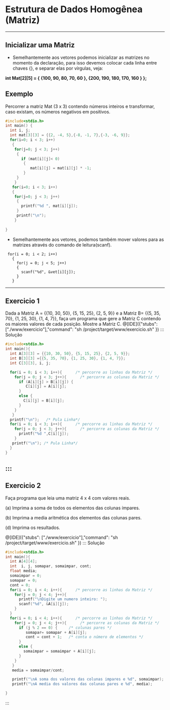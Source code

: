 # Estrutura de Dados Homogênea (Matriz)
---
Inicializar uma Matriz
---
+ Semelhantemente aos vetores podemos inicializar as matrizes no momento da declaração, para isso devemos colocar cada linha entre chaves {}, e separar elas por vírgulas, veja:
<p><b> int Mat[2][5] = { {100, 90, 80, 70, 60 }, {200, 190, 180, 170, 160 } };</b></p>

Exemplo
---
Percorrer a matriz Mat (3 x 3) contendo números inteiros e transformar, caso existam, os números negativos em positivos.
``` C runnable
#include<stdio.h>
int main() {
  int i, j;
  int mat[3][3] = {{2, -4, 5},{-8, -1, 7},{-3, -6, 9}};
  for(i=0; i < 3; i++)
   {    
    for(j=0; j < 3; j++)
     {
       if (mat[i][j]< 0)
        {
           mat[i][j] = mat[i][j] * -1;
        }
     }    
    } 
   for(i=0; i < 3; i++)
   {    
    for(j=0; j < 3; j++)
     {
       printf("%d ", mat[i][j]);
     }
     printf("\n");
    } 
       
}
```

+ Semelhantemente aos vetores, podemos também mover valores para as matrizes através do comando de leitura(scanf).
```
 for(i = 0; i < 2; i++)
   {
     for(j = 0; j < 5; j++)
     {
       scanf("%d", &vet[i][j]);
     }
   }
```    
---
Exercicio 1
---
Dada a Matriz A = {{10, 30, 50}, {5, 15, 25}, {2, 5, 9}} e a Matriz B= {{5, 35, 70}, {1, 25, 30}, {1, 4, 7}}, faça um programa que gere a Matriz C contendo os maiores valores de cada posição. Mostre a Matriz C.
@[IDE]({"stubs": ["./www/exercicio"],"command": "sh /project/target/www/exercicio.sh"
})
::: Solução

``` C
#include<stdio.h>
int main(){
  int A[3][3] = {{10, 30, 50}, {5, 15, 25}, {2, 5, 9}};
  int B[3][3] ={{5, 35, 70}, {1, 25, 30}, {1, 4, 7}};
  int C[3][3], i, j;

  for(i = 0; i < 3; i++){      /* percorre as linhas da Matriz */
    for(j = 0; j < 3; j++){      /* percorre as colunas da Matriz */
      if (A[i][j] > B[i][j]) {
         C[i][j] = A[i][j];
      }
      else {
        C[i][j] = B[i][j];
      }
    }
   }
  printf("\n");   /* Pula Linha*/
  for(i = 0; i < 3; i++){      /* percorre as linhas da Matriz */
    for(j = 0; j < 3; j++){      /* percorre as colunas da Matriz */
      printf("%d ",C[i][j]);
    }
   printf("\n"); /* Pula Linha*/
  }
}

```
:::
---
Exercicio 2
---
Faça programa que leia uma matriz 4 x 4 com valores reais.
<p>(a) Imprima a soma de todos os elementos das colunas ímpares.</p>
<p>(b) Imprima a media aritmética dos elementos das colunas pares.</p>
<p>(d) Imprima os resultados.</p>

@[IDE]({"stubs": ["./www/exercicio"],"command": "sh /project/target/www/exercicio.sh"
})
::: Solução

``` C
#include<stdio.h>
int main(){
  int A[4][4];
  int  i, j, somapar, somaimpar, cont;
  float media;
  somaimpar = 0;
  somapar = 0;
  cont = 0;
  for(i = 0; i < 4; i++){      /* percorre as linhas da Matriz */
    for(j = 0; j < 4; j++){
      printf("\nDigite um numero inteiro: ");
      scanf("%d", &A[i][j]);
    }
  }
  for(i = 0; i < 4; i++){      /* percorre as linhas da Matriz */
    for(j = 0; j < 4; j++){      /* percorre as colunas da Matriz */
      if (j % 2 == 0) {     /* colunas pares */
         somapar= somapar + A[i][j];
         cont = cont + 1;   /* conta o número de elementos */
      }
      else {
        somaimpar = somaimpar + A[i][j];
      }
    }
   }
   media = somaimpar/cont;

   printf("\nA soma dos valores das colunas impares e %d", somaimpar);
   printf("\nA media dos valores das colunas pares e %d", media);

}


```
:::
